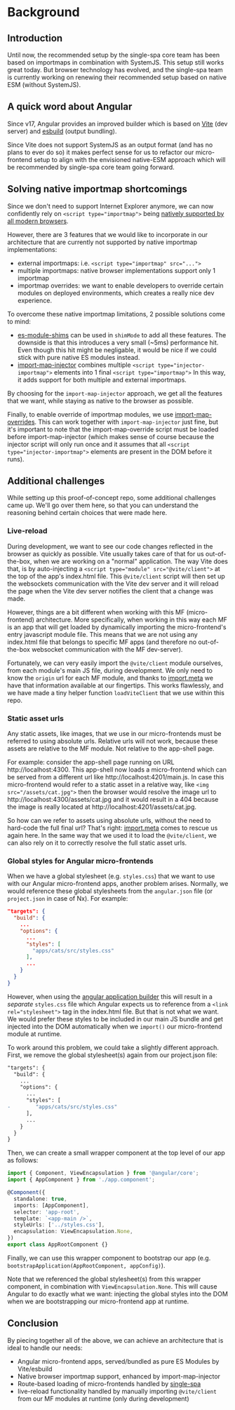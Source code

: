# Background


## Introduction

Until now, the recommended setup by the single-spa core team has been based on importmaps in combination with SystemJS. This setup still works great today. But browser technology has evolved, and the single-spa team is currently working on renewing their recommended setup based on native ESM (without SystemJS).


## A quick word about Angular

Since v17, Angular provides an improved builder which is based on [Vite](https://vitejs.dev) (dev server) and [esbuild](https://esbuild.github.io) (output bundling).

Since Vite does not support SystemJS as an output format (and has no plans to ever do so) it makes perfect sense for us to refactor our micro-frontend setup to align with the envisioned native-ESM approach which will be recommended by single-spa core team going forward.


## Solving native importmap shortcomings

Since we don't need to support Internet Explorer anymore, we can now confidently rely on `<script type="importmap">` being [natively supported by all modern browsers](https://developer.mozilla.org/en-US/docs/Web/HTML/Element/script/type/importmap).

However, there are 3 features that we would like to incorporate in our architecture that are currently not supported by native importmap implementations:

 - external importmaps: i.e. `<script type="importmap" src="...">`
 - multiple importmaps: native browser implementations support only 1 importmap
 - importmap overrides: we want to enable developers to override certain modules on deployed environments, which creates a really nice dev experience.

To overcome these native importmap limitations, 2 possible solutions come to mind:
 - [es-module-shims](https://github.com/guybedford/es-module-shims) can be used in `shimMode` to add all these features. The downside is that this introduces a very small (~5ms) performance hit. Even though this hit might be negligable, it would be nice if we could stick with pure native ES modules instead.
 - [import-map-injector](https://github.com/single-spa/import-map-injector) combines multiple `<script type="injector-importmap">` elements into 1 final `<script type="importmap">` In this way, it adds support for both multiple and external importmaps.


By choosing for the `import-map-injector` approach, we get all the features that we want, while staying as native to the browser as possible.

Finally, to enable override of importmap modules, we use [import-map-overrides](https://github.com/single-spa/import-map-overrides). This can work together with `import-map-injector` just fine, but it's important to note that the import-map-override script must be loaded before import-map-injector (which makes sense of course because the injector script will only run once and it assumes that all `<script type="injector-importmap">` elements are present in the DOM before it runs).


## Additional challenges

While setting up this proof-of-concept repo, some additional challenges came up. We'll go over them here, so that you can understand the reasoning behind certain choices that were made here.

### Live-reload

During development, we want to see our code changes reflected in the browser as quickly as possible. Vite usually takes care of that for us out-of-the-box, when we are working on a "normal" application. The way Vite does that, is by auto-injecting a `<script type="module" src="@vite/client">` at the top of the app's index.html file. This `@vite/client` script will then set up the websockets communication with the Vite dev server and it will reload the page when the Vite dev server notifies the client that a change was made.

However, things are a bit different when working with this MF (micro-frontend) architecture. More specifically, when working in this way each MF is an app that will get loaded by dynamically importing the micro-frontend's entry javascript module file. This means that we are not using any index.html file that belongs to specific MF apps (and therefore no out-of-the-box websocket communication with the MF dev-server).

Fortunately, we can very easily import the `@vite/client` module ourselves, from each module's main JS file, during development. We only need to know the `origin` url for each MF module, and thanks to [import.meta](https://developer.mozilla.org/en-US/docs/Web/JavaScript/Reference/Operators/import.meta) we have that information available at our fingertips. This works flawlessly, and we have made a tiny helper function `loadViteClient` that we use within this repo.


### Static asset urls

Any static assets, like images, that we use in our micro-frontends must be referred to using absolute urls. Relative urls will not work, because these assets are relative to the MF module. Not relative to the app-shell page.

For example: consider the app-shell page running on URL http://localhost:4300. This app-shell now loads a micro-frontend which can be served from a different url like http://localhost:4201/main.js. In case this micro-frontend would refer to a static asset in a relative way, like `<img src="/assets/cat.jpg">` then the browser would resolve the image url to http://localhost:4300/assets/cat.jpg and it would result in a 404 because the image is really located at http://localhost:4201/assets/cat.jpg.

So how can we refer to assets using absolute urls, without the need to hard-code the full final url? That's right: [import.meta](https://developer.mozilla.org/en-US/docs/Web/JavaScript/Reference/Operators/import.meta) comes to rescue us again here. In the same way that we used it to load the `@vite/client`, we can also rely on it to correctly resolve the full static asset urls.


### Global styles for Angular micro-frontends

When we have a global stylesheet (e.g. `styles.css`) that we want to use with our Angular micro-frontend apps, another problem arises. Normally, we would reference these global stylesheets from the `angular.json` file (or `project.json` in case of Nx). For example:

``` json
"targets": {
  "build": {
    ...
    "options": {
      ...
      "styles": [
        "apps/cats/src/styles.css"
      ],
      ...
    }
  }
}
```

However, when using the [angular application builder](https://angular.io/guide/esbuild#using-the-application-builder) this will result in a *separate* `styles.css` file which Angular expects us to reference from a `<link rel="stylesheet">` tag in the index.html file. But that is not what we want. We would prefer these styles to be included in our main JS bundle and get injected into the DOM automatically when we `import()` our micro-frontend module at runtime.

To work around this problem, we could take a slightly different approach. First, we remove the global stylesheet(s) again from our project.json file:

``` diff
"targets": {
  "build": {
    ...
    "options": {
      ...
      "styles": [
-        "apps/cats/src/styles.css"
      ],
      ...
    }
  }
}
```

Then, we can create a small wrapper component at the top level of our app as follows:

``` typescript
import { Component, ViewEncapsulation } from '@angular/core';
import { AppComponent } from './app.component';

@Component({
  standalone: true,
  imports: [AppComponent],
  selector: 'app-root',
  template: `<app-main />`,
  styleUrls: ['../styles.css'],
  encapsulation: ViewEncapsulation.None,
})
export class AppRootComponent {}

```

Finally, we can use this wrapper component to bootstrap our app (e.g. `bootstrapApplication(AppRootComponent, appConfig)`).

Note that we referenced the global stylesheet(s) from this wrapper component, in combination with `ViewEncapsulation.None`. This will cause Angular to do exactly what we want: injecting the global styles into the DOM when we are bootstrapping our micro-frontend app at runtime.


## Conclusion

By piecing together all of the above, we can achieve an architecture that is ideal to handle our needs:
 - Angular micro-frontend apps, served/bundled as pure ES Modules by Vite/esbuild
 - Native browser importmap support, enhanced by import-map-injector
 - Route-based loading of micro-frontends handled by [single-spa](https://single-spa.js.org)
 - live-reload functionality handled by manually importing `@vite/client` from our MF modules at runtime (only during development)
